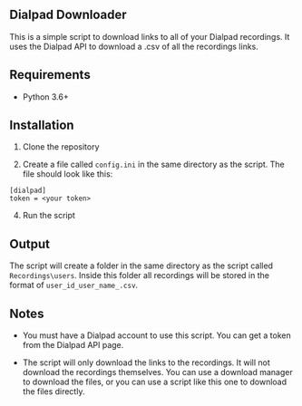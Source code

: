 ## Dialpad Downloader

This is a simple script to download links to all of your Dialpad recordings. It uses the Dialpad API to download a .csv of all the recordings links. 

## Requirements

* Python 3.6+

## Installation

1. Clone the repository

3. Create a file called `config.ini` in the same directory as the script. The file should look like this:

```
[dialpad]
token = <your token>
```

4. Run the script

## Output
The script will create a folder in the same directory as the script called `Recordings\users`.
Inside this folder all recordings will be stored in the format of `user_id_user_name_.csv`.

## Notes
* You must have a Dialpad account to use this script. You can get a token from the Dialpad API page.

* The script will only download the links to the recordings. It will not download the recordings themselves. You can use a download manager to download the files, or you can use a script like this one to download the files directly.

